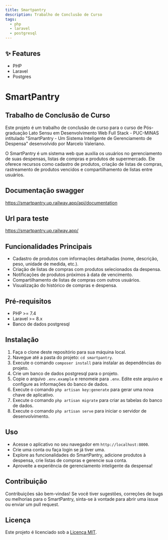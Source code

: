 ```yaml
---
title: Smartpantry
description: Trabalho de Conclusão de Curso
tags:
  - php
  - laravel
  - postgresql
---
```


## ✨ Features

- PHP
- Laravel
- Postgres

# SmartPantry

## Trabalho de Conclusão de Curso

Este projeto é um trabalho de conclusão de curso para o curso de Pós-graduação Lato Sensu em Desenvolvimento Web Full Stack - PUC-MINAS intitulado "SmartPantry - Um Sistema Inteligente de Gerenciamento de Despensa" desenvolvido por Marcelo Valeriano.

O SmartPantry é um sistema web que auxilia os usuários no gerenciamento de suas despensas, listas de compras e produtos de supermercado. Ele oferece recursos como cadastro de produtos, criação de listas de compras, rastreamento de produtos vencidos e compartilhamento de listas entre usuários.

## Documentação swagger

https://smartpantry.up.railway.app/api/documentation

## Url para teste

https://smartpantry.up.railway.app/

## Funcionalidades Principais

- Cadastro de produtos com informações detalhadas (nome, descrição, peso, unidade de medida, etc.).
- Criação de listas de compras com produtos selecionados da despensa.
- Notificações de produtos próximos à data de vencimento.
- Compartilhamento de listas de compras com outros usuários.
- Visualização do histórico de compras e despensa.

## Pré-requisitos

- PHP >= 7.4
- Laravel >= 8.x
- Banco de dados postgresql

## Instalação

1. Faça o clone deste repositório para sua máquina local.
2. Navegue até a pasta do projeto: `cd smartpantry`.
3. Execute o comando `composer install` para instalar as dependências do projeto.
4. Crie um banco de dados postgresql para o projeto.
5. Copie o arquivo `.env.example` e renomeie para `.env`. Edite este arquivo e configure as informações do banco de dados.
6. Execute o comando `php artisan key:generate` para gerar uma nova chave de aplicativo.
7. Execute o comando `php artisan migrate` para criar as tabelas do banco de dados.
8. Execute o comando `php artisan serve` para iniciar o servidor de desenvolvimento.

## Uso

- Acesse o aplicativo no seu navegador em `http://localhost:8000`.
- Crie uma conta ou faça login se já tiver uma.
- Explore as funcionalidades do SmartPantry, adicione produtos à despensa, crie listas de compras e gerencie sua conta.
- Aproveite a experiência de gerenciamento inteligente da despensa!

## Contribuição

Contribuições são bem-vindas! Se você tiver sugestões, correções de bugs ou melhorias para o SmartPantry, sinta-se à vontade para abrir uma issue ou enviar um pull request.

## Licença

Este projeto é licenciado sob a [Licença MIT](https://opensource.org/licenses/MIT).